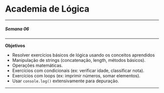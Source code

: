 # Academia de Lógica

---

##### Semana 06

---

**Objetivos**

- Resolver exercícios básicos de lógica usando os conceitos aprendidos
- Manipulação de strings (concatenação, length, métodos básicos).
- Operações matemáticas.
- Exercícios com condicionais (ex: verificar idade, classificar nota).
- Exercícios com loops (ex: imprimir números, somar elementos).
- Usar `console.log()` extensivamente para depuração.

---
